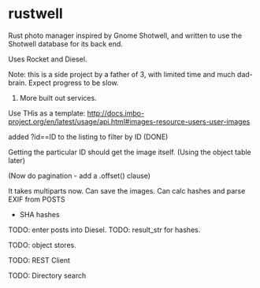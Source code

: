 # rustwell
Rust photo manager inspired by Gnome Shotwell, and written to use the Shotwell database for its back end. 

Uses Rocket and Diesel. 


Note: this is a side project by a father of 3, with limited time and much dad-brain. Expect progress to be slow. 


1. More built out services.

Use THis as a template:
http://docs.imbo-project.org/en/latest/usage/api.html#images-resource-users-user-images

added ?id==ID to the listing to filter by ID (DONE)

Getting the particular ID should get the image itself.
(Using the object table later)

(Now do pagination - add a .offset() clause)

   It takes multiparts now.
   Can save the images. Can calc hashes and parse EXIF from POSTS
      

- SHA hashes

TODO: enter posts into Diesel. 
TODO: result_str for hashes.

TODO: object stores.

TODO: REST Client

TODO: Directory search